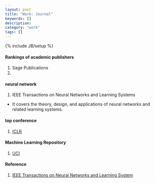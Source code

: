 ```yaml
---
layout: post
title: "Work: Journal"
keywords: []
description: 
category: "work"
tags: []
---
```

{% include JB/setup %}


#### Rankings of academic publishers
1. Sage Publications
2. 




#### neural network
1. IEEE Transactions on Neural Networks and Learning Systems
- It covers the theory, design, and applications of neural networks and related
  learning systems.


#### top conference
1. [ICLR](https://openreview.net/group?id=ICLR.cc/2020/Conference)


#### Machine Learning Repository
1. [UCI](https://archive.ics.uci.edu/ml/index.php) 


#### Reference
1. [IEEE Transactions on Neural Networks and Learning System](https://en.wikipedia.org/wiki/IEEE_Transactions_on_Neural_Networks_and_Learning_Systems)

